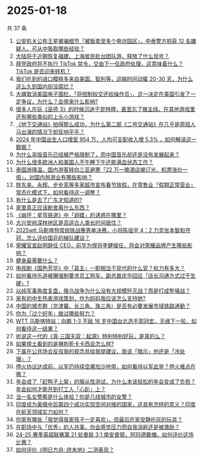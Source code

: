 # 2025-01-18

共 37 条

<!-- BEGIN ZHIHUVIDEO -->
<!-- 最后更新时间 Sat Jan 18 2025 03:09:56 GMT+0800 (China Standard Time) -->
1. [公安机关公布王星被骗细节「被贩卖至多个电诈园区」，中泰警方抓获 12 名嫌疑人，可从中吸取哪些经验？](https://www.zhihu.com/question/9826464184)
1. [大陆将于近期恢复福建、上海居民赴台团队游，释放了什么信号？](https://www.zhihu.com/question/9804101442)
1. [拜登政府将不执行 TikTok 禁令，交由下一任政府处理，这意味着什么？TikTok 是否迎来转机？](https://www.zhihu.com/question/9802053355)
1. [我们吃到的进口樱桃多来自美国、智利等，运输时间动辄 20-30 天，为什么这么久到国内却没腐烂？](https://www.zhihu.com/question/9645229411)
1. [大疆取消美国电子围栏，「将控制权交还给操作员」，这一决定在美国引发了一定争议，为什么？会带来什么影响?](https://www.zhihu.com/question/9809063741)
1. [很多人在玩《巫师 3》的时候沉迷于昆特牌，甚至忘了做主线，在其他游戏里还有哪些类似的上头小游戏？](https://www.zhihu.com/question/9736249296)
1. [《地下交通站》拍得那么成功，为什么第二部《二号交通站》在几乎是原班人马出演的情况下却反响平平？](https://www.zhihu.com/question/558247060)
1. [2024 年中国出生人口增至 954 万，人均可支配收入增 5.3% ，如何解读这一数据？](https://www.zhihu.com/question/9811443650)
1. [为什么盗版音乐已经被严格限制了，而中国音乐却还是没有发展起来？](https://www.zhihu.com/question/6285588743)
1. [为什么很多欧洲人和美国人不午睡下午还能满血状态工作？](https://www.zhihu.com/question/25569759)
1. [泰国游降温，国内游客转向三亚避寒「22 万一晚酒店被订光、机票涨价一倍」，对国内旅游业有哪些影响？](https://www.zhihu.com/question/9725630543)
1. [胖东来、永辉、步步高等多家超市宣布春节放假，在零售业「假期正常营业」常态化模式下，如何看待这一调整？](https://www.zhihu.com/question/9482743253)
1. [有什么是去了广东才知道的?](https://www.zhihu.com/question/666063735)
1. [家里真正应该断舍离什么东西？](https://www.zhihu.com/question/616842730)
1. [《崩坏：星穹铁道》中「遐蝶」的诱惑在哪里？](https://www.zhihu.com/question/9738774311)
1. [大兴安岭深林地区是否适合人类长时间居住？](https://www.zhihu.com/question/357661555)
1. [2025wtt 马斯喀特常规挑战赛男单决赛，小将陈垣宇 4：2 力克张本智和夺冠，怎么评价国乒的梯队建设？](https://www.zhihu.com/question/9863099414)
1. [荣耀官宣赵明辞任 CEO，前华为悍将李健接任，将会对荣耀品牌产生哪些影响？](https://www.zhihu.com/question/9828859973)
1. [健身最需要什么？](https://www.zhihu.com/question/429023611)
1. [电视剧《国色芳华》中「县主」一职相当于现代的什么官？权力有多大？](https://www.zhihu.com/question/9172915534)
1. [如何看待乐道被曝强制要求员工购车，副总裁庆华回应「店长沟通方式过于生硬」?](https://www.zhihu.com/question/9726705630)
1. [以纯军事角度复盘，俄乌战争为什么没有大规模歼灭战？而是打成堑壕战？](https://www.zhihu.com/question/9548505460)
1. [家有初中生热衷游戏策划，作为妈妈我应该怎么支持她?](https://www.zhihu.com/question/9680695695)
1. [中国的城市群（京津冀、长三角、珠三角）是否有必要发展市域铁路通勤？](https://www.zhihu.com/question/2343865988)
1. [你为「过个好年」做过哪些努力？](https://www.zhihu.com/question/9258945902)
1. [WTT 马斯喀特站：向鹏 1-3 不敌 16 岁中国台北选手郭冠宏，无缘下一轮，如何看待这一结果？](https://www.zhihu.com/question/9674724826)
1. [听说这一代的《真·三国无双：起源》特别特别好玩，是真的么？](https://www.zhihu.com/question/9838232161)
1. [如果带土看到的是琳刺死卡卡西会怎么样?](https://www.zhihu.com/question/338236342)
1. [下属在公共场合反驳我的观念并给我提建议，我该「暗示」他还是「冷处理」？](https://www.zhihu.com/question/9801579357)
1. [停火协议达成前，以军仍持续空袭加沙地带，如何看待以军此举？停火难点在哪？](https://www.zhihu.com/question/9724798550)
1. [年会成了「赶鸭子上架」的服从性测试，为什么本该轻松的年会变成了负担？年会如何才能开到打工人「心趴」上？](https://www.zhihu.com/question/9741908649)
1. [当一名女警察是什么体验？你是几线城市的女警？](https://www.zhihu.com/question/57120463)
1. [印度成为美俄中后第四个成功实现空间对接的国家，这具有怎样的意义？印度在航天领域实力如何？](https://www.zhihu.com/question/9740520281)
1. [你家有哪些「我觉得我家孩子一定喜欢」，但最后在家安静吃灰的玩具？](https://www.zhihu.com/question/9240886821)
1. [在职场中与「优秀」的人共事，你会感觉压力而自我消耗还是被激励？](https://www.zhihu.com/question/9736556912)
1. [24-25 赛季英超联赛第 21 轮曼联 3:1 南安普顿，阿玛德戴帽，如何评价这场比赛？](https://www.zhihu.com/question/9788073402)
1. [如何评价《明日方舟: 终末地》二测表现？](https://www.zhihu.com/question/9813090627)
<!-- END ZHIHUVIDEO -->
